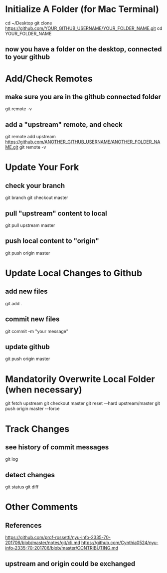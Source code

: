 # Initialize A Folder (for Mac Terminal)

cd ~/Desktop
git clone https://github.com/YOUR_GITHUB_USERNAME/YOUR_FOLDER_NAME.git
cd YOUR_FOLDER_NAME

## now you have a folder on the desktop, connected to your github


# Add/Check Remotes
## make sure you are in the github connected folder

git remote -v

## add a "upstream" remote, and check

git remote add upstream https://github.com/ANOTHER_GITHUB_USERNAME/ANOTHER_FOLDER_NAME.git
git remote -v

# Update Your Fork

## check your branch
git branch
git checkout master

## pull "upstream" content to local

git pull upstream master

## push local content to "origin"

git push origin master


# Update Local Changes to Github

## add new files

git add .

## commit new files

git commit -m "your message"

## update github

git push origin master


# Mandatorily Overwrite Local Folder (when necessary)

git fetch upstream
git checkout master
git reset --hard upstream/master
git push origin master --force


# Track Changes

## see history of commit messages
git log

## detect changes
git status
git diff


# Other Comments

## References

https://github.com/prof-rossetti/nyu-info-2335-70-201706/blob/master/notes/git/cli.md
https://github.com/Cynthia0524/nyu-info-2335-70-201706/blob/master/CONTRIBUTING.md

## upstream and origin could be exchanged
